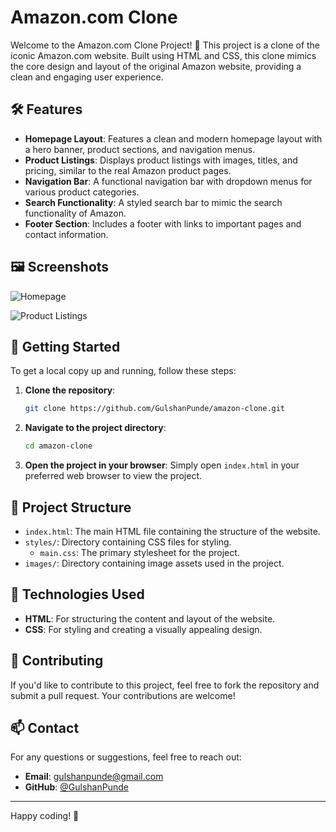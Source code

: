 # Amazon.com Clone

Welcome to the Amazon.com Clone Project! 🎉 This project is a clone of the iconic Amazon.com website. Built using HTML and CSS, this clone mimics the core design and layout of the original Amazon website, providing a clean and engaging user experience.

## 🛠️ Features

- **Homepage Layout**: Features a clean and modern homepage layout with a hero banner, product sections, and navigation menus.
- **Product Listings**: Displays product listings with images, titles, and pricing, similar to the real Amazon product pages.
- **Navigation Bar**: A functional navigation bar with dropdown menus for various product categories.
- **Search Functionality**: A styled search bar to mimic the search functionality of Amazon.
- **Footer Section**: Includes a footer with links to important pages and contact information.

## 🖼️ Screenshots

![Homepage](https://github.com/user-attachments/assets/581afaaf-2af8-4234-af95-23ecd17c9622)

![Product Listings](https://github.com/user-attachments/assets/08013848-d6ce-405b-83e9-4e312c54647b)


## 🚀 Getting Started

To get a local copy up and running, follow these steps:

1. **Clone the repository**:
    ```bash
    git clone https://github.com/GulshanPunde/amazon-clone.git
    ```

2. **Navigate to the project directory**:
    ```bash
    cd amazon-clone
    ```

3. **Open the project in your browser**:
    Simply open `index.html` in your preferred web browser to view the project.

## 📁 Project Structure

- `index.html`: The main HTML file containing the structure of the website.
- `styles/`: Directory containing CSS files for styling.
  - `main.css`: The primary stylesheet for the project.
- `images/`: Directory containing image assets used in the project.

## 🔧 Technologies Used

- **HTML**: For structuring the content and layout of the website.
- **CSS**: For styling and creating a visually appealing design.

## 🤝 Contributing

If you'd like to contribute to this project, feel free to fork the repository and submit a pull request. Your contributions are welcome!

## 📫 Contact

For any questions or suggestions, feel free to reach out:

- **Email**: gulshanpunde@gmail.com
- **GitHub**: [@GulshanPunde](https://github.com/GulshanPunde)

---

Happy coding! 🚀
